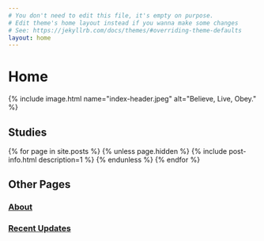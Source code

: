 ```yaml
---
# You don't need to edit this file, it's empty on purpose.
# Edit theme's home layout instead if you wanna make some changes
# See: https://jekyllrb.com/docs/themes/#overriding-theme-defaults
layout: home
---
```


# Home

{% include image.html name="index-header.jpeg" alt="Believe, Live, Obey." %}

## Studies

{% for page in site.posts %}
{% unless page.hidden %}
{% include post-info.html description=1 %}
{% endunless %}
{% endfor %}

## Other Pages

<h3>
  <a href="/about" class="post-link">About</a>
</h3>

<h3>
  <a href="https://github.com/mrcnski/believeobey.live/commits/master/" class="post-link">Recent Updates</a>
</h3>

<script src="/assets/js/anchorize.js"></script>
<script async src="https://talk.hyvor.com/embed/newsletter.js" type="module"></script>
<hyvor-talk-newsletter website-id="12077"></hyvor-talk-newsletter>
